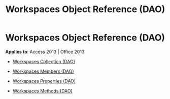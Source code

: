 ﻿---
title: Workspaces Object Reference (DAO)
TOCTitle: Workspaces Object
ms:assetid: eb32673a-ffbd-4f6a-9a11-60c93f632be3
ms:mtpsurl: https://msdn.microsoft.com/library/Dn126013(v=office.15)
ms:contentKeyID: 52074882
ms.date: 09/18/2015
mtps_version: v=office.15
---

# Workspaces Object Reference (DAO)


**Applies to**: Access 2013 | Office 2013



  - [Workspaces Collection (DAO)](workspaces-collection-dao.md)

  - [Workspaces Members (DAO)](workspaces-members-dao.md)

  - [Workspaces Properties (DAO)](workspaces-properties-dao.md)

  - [Workspaces Methods (DAO)](workspaces-methods-dao.md)

